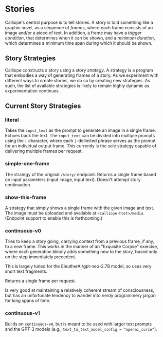 # Stories

Calliope's central purpose is to tell stories. A story is told something like a graphic
novel, as a sequence of _frames_, where each frame consists of an image and/or a piece
of text. In addition, a frame may have a _trigger condition_, that determines when it
can be shown, and a _minimum duration_, which determines a minimum time span during
which it should be shown.

## Story Strategies

Calliope constructs a story using a story _strategy_. A strategy is a program that
embodies a way of generating frames of a story. As we experiment with different ways
to create stories, we do so by creating new strategies. As such, the list of available
strategies is likely to remain highly dynamic as experimentation continues.

## Current Story Strategies

### literal
Takes the `input_text` as the prompt to generate an image in a single frame. Echoes back
the text. The `input_text` can be divided into multiple prompts using the `|` character,
where each `|`-delimited phrase serves as the prompt for an individual output frame.
This currently is the sole strategy capable of delivering multiple frames per request.

### simple-one-frame
The strategy of the original `/story/` endpoint.
Returns a single frame based on input parameters (input image, input text). Doesn't
attempt story continuation.

### show-this-frame
A strategy that simply shows a single frame with the given image and text. The
image must be uploaded and available at `<calliope-host>/media`. (Endpoint support
to enable this is forthcoming.)

### continuous-v0
Tries to keep a story going, carrying context from a previous frame, if any,
to a new frame. This works in the manner of an "Exquisite Corpse" exercise,
where each generation blindly adds something new to the story, based only on
the step immediately precedent.

This is largely tuned for the EleutherAI/gpt-neo-2.7B model, so uses very short
text fragments.

Returns a single frame per request.

Is very good at maintaining a relatively coherent stream of consciousness, but
has an unfortunate tendency to wander into nerdy programmery jargon for long
spans of time.

### continuous-v1
Builds on `continuous-v0`, but is meant to be used with larger text prompts
and the GPT-3 models (e.g., `text_to_text_model_config = "openai_curie"`).
